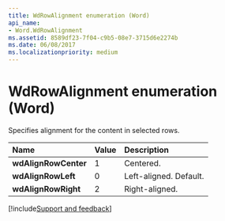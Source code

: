 ```yaml
---
title: WdRowAlignment enumeration (Word)
api_name:
- Word.WdRowAlignment
ms.assetid: 8589df23-7f04-c9b5-08e7-3715d6e2274b
ms.date: 06/08/2017
ms.localizationpriority: medium
---
```



# WdRowAlignment enumeration (Word)

Specifies alignment for the content in selected rows.



|Name|Value|Description|
|:-----|:-----|:-----|
| **wdAlignRowCenter**|1|Centered.|
| **wdAlignRowLeft**|0|Left-aligned. Default.|
| **wdAlignRowRight**|2|Right-aligned.|

[!include[Support and feedback](~/includes/feedback-boilerplate.md)]